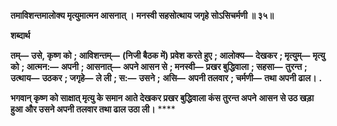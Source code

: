 **तमाविशन्तमालोक्य मृत्युमात्मन आसनात् ।** **मनस्वी सहसोत्थाय जगृहे सोऽसिचर्मणी ॥ ३५॥** 

**शब्दार्थ** 

**तम्—** **उसे, कृष्ण को** **; आविशन्तम्—** **(निजी बैठक में) प्रवेश करते हुए** **; आलोक्य—** **देखकर** **; मृत्युम्—** **मृत्यु को** **; आत्मन:—** **अपनी** **; आसनात्—** **अपने आसन से** **; मनस्वी—** **प्रखर बुद्धिवाला** **; सहसा—** **तुरन्त** **; उत्थाय—** **उठकर** **; जगृहे—** **ले ली** **; स:—** **उसने** **;** **असि—** **अपनी तलवार** **; चर्मणी—** **तथा अपनी ढाल।** **.** 

**भगवान् कृष्ण को साक्षात् मृत्यु के समान आते देखकर प्रखर बुद्धिवाला कंस तुरन्त अपने** **आसन से उठ खड़ा हुआ और उसने अपनी तलवार तथा ढाल उठा ली।** **** 